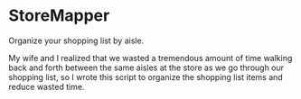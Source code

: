 # StoreMapper
Organize your shopping list by aisle.

My wife and I realized that we wasted a tremendous amount 
of time walking back and forth between the same aisles at 
the store as we go through our shopping list, so I wrote 
this script to organize the shopping list items and reduce 
wasted time.
